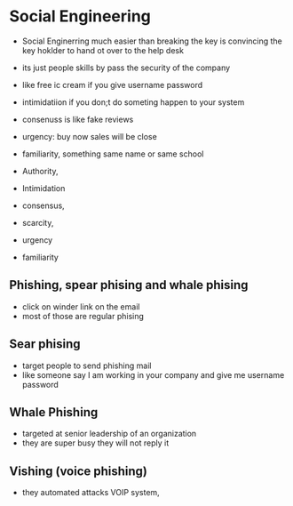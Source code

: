 
# Social Engineering
- Social Enginerring much easier than breaking the key is convincing the key hoklder to hand ot over to the help desk
- its just people skills by pass the security of the company
- like free ic cream if you give username password
- intimidatiion if you don;t do someting happen to your system
- consenuss  is like fake reviews
- urgency: buy now sales will be close
- familiarity, something same name or same school


- Authority,
- Intimidation
- consensus,
- scarcity,
- urgency
- familiarity 


## Phishing, spear phising and whale phising
- click on winder link on the email
- most of those are regular phising

## Sear phising
- target people to send phishing mail
- like someone say I am working in your company and give me username password

## Whale Phishing
- targeted at senior leadership of an organization
- they are super busy they will not reply it

## Vishing (voice phishing)
- they automated attacks VOIP system,
